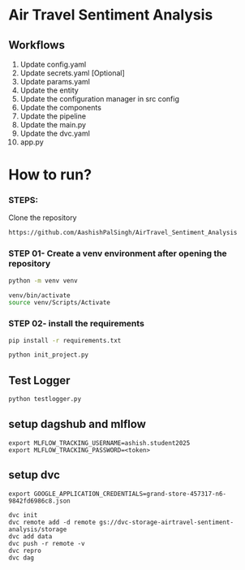 # Air Travel Sentiment Analysis

## Workflows

1. Update config.yaml
2. Update secrets.yaml [Optional]
3. Update params.yaml
4. Update the entity
5. Update the configuration manager in src config
6. Update the components
7. Update the pipeline 
8. Update the main.py
9. Update the dvc.yaml
10. app.py

# How to run?
### STEPS:

Clone the repository

```bash
https://github.com/AashishPalSingh/AirTravel_Sentiment_Analysis
```
### STEP 01- Create a venv environment after opening the repository

```bash
python -m venv venv
```

```bash
venv/bin/activate 
source venv/Scripts/Activate
```

### STEP 02- install the requirements
```bash
pip install -r requirements.txt
```

```bash
python init_project.py
```


## Test Logger
```bash
python testlogger.py
```

## setup dagshub and mlflow 

```
export MLFLOW_TRACKING_USERNAME=ashish.student2025
export MLFLOW_TRACKING_PASSWORD=<token>
```

## setup dvc 

```
export GOOGLE_APPLICATION_CREDENTIALS=grand-store-457317-n6-9842fd6986c8.json
```

```
dvc init
dvc remote add -d remote gs://dvc-storage-airtravel-sentiment-analysis/storage
dvc add data
dvc push -r remote -v
dvc repro
dvc dag
```

